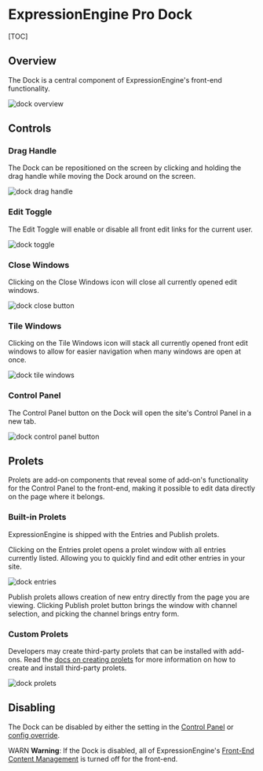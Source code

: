<!--
    This source file is part of the open source project
    ExpressionEngine User Guide (https://github.com/ExpressionEngine/ExpressionEngine-User-Guide)

    @link      https://expressionengine.com/
    @copyright Copyright (c) 2003-2021, Packet Tide, LLC (https://packettide.com)
    @license   https://expressionengine.com/license Licensed under Apache License, Version 2.0
-->

# ExpressionEngine Pro Dock

[TOC]

## Overview
The Dock is a central component of ExpressionEngine's front-end functionality. 

![dock overview](_images/ee-pro-dock.png)

## Controls

### Drag Handle
The Dock can be repositioned on the screen by clicking and holding the drag handle while moving the Dock around on the screen.

![dock drag handle](_images/ee-pro-dock-drag.png)

### Edit Toggle
The Edit Toggle will enable or disable all front edit links for the current user.

![dock toggle](_images/ee-pro-dock-toggle.png)

### Close Windows
Clicking on the Close Windows icon will close all currently opened edit windows.

![dock close button](_images/ee-pro-dock-close.png)

### Tile Windows
Clicking on the Tile Windows icon will stack all currently opened front edit windows to allow for easier navigation when many windows are open at once.

![dock tile windows](_images/ee-pro-dock-tile.png)

### Control Panel
The Control Panel button on the Dock will open the site's Control Panel in a new tab.

![dock control panel button](_images/ee-pro-dock-cp.png)

## Prolets
Prolets are add-on components that reveal some of add-on's functionality for the Control Panel to the front-end, making it possible to edit data directly on the page where it belongs.

### Built-in Prolets
ExpressionEngine is shipped with the Entries and Publish prolets. 

Clicking on the Entries prolet opens a prolet window with all entries currently listed. Allowing you to quickly find and edit other entries in your site.

![dock entries](_images/ee-pro-dock-entries.png)

Publish prolets allows creation of new entry directly from the page you are viewing. Clicking Publish prolet button brings the window with channel selection, and picking the channel brings entry form.

### Custom Prolets
Developers may create third-party prolets that can be installed with add-ons. Read the [docs on creating prolets](development/prolets.md) for more information on how to create and install third-party prolets.

![dock prolets](_images/ee-pro-dock-prolets.png)

## Disabling
The Dock can be disabled by either the setting in the [Control Panel](control-panel/settings/front-end-editing.md#enable-dock) or [config override](general/system-configuration-overrides.md#enable_dock).

WARN **Warning**: If the Dock is disabled, all of ExpressionEngine's [Front-End Content Management](advanced-usage/front-end/overview.md) is turned off for the front-end. 